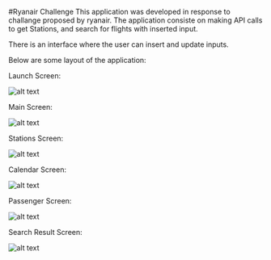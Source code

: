 #Ryanair Challenge
This application was developed in response to challange proposed by ryanair.
The application consiste on making API calls to get Stations, and search for flights with inserted input.

There is an interface where the user can insert and update inputs.

Below are some layout of the application:

Launch Screen:

![alt text](https://github.com/Degomos/RyanairChallenge/blob/master/launch.png?raw=true)

Main Screen:

![alt text](https://github.com/Degomos/RyanairChallenge/blob/master/main.png?raw=true)

Stations Screen: 

![alt text](https://github.com/Degomos/RyanairChallenge/blob/master/stations.png?raw=true)

Calendar Screen:

![alt text](https://github.com/Degomos/RyanairChallenge/blob/master/calendar.png?raw=true)

Passenger Screen: 

![alt text](https://github.com/Degomos/RyanairChallenge/blob/master/passenger.png?raw=true)

Search Result Screen:

![alt text](https://github.com/Degomos/RyanairChallenge/blob/master/result.png?raw=true)


